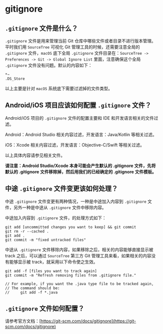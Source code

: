 # gitignore

## `.gitignore` 文件是什么？

`.gitignore` 文件是用来管理当前 Git 仓库中哪些文件或者目录不进行版本管理。平时我们用 `SourceTree` 可视化 Git 管理工具的时候，还需要注意全局的 `.gitignore` 文件，`macOS` 底下全局 `.gitignore` 文件目录在：`SourceTree -> Preferences -> Git -> Global Ignore List` 里面，注意确保这个全局 `.gitignore` 文件没有问题。默认的内容如下：

```
*~
.DS_Store
```

以上主要是针对 `macOS` 系统底下需要过滤掉的文件类型。

## Android/iOS 项目应该如何配置 `.gitignore` 文件？

Android/iOS 项目的 `.gitignore` 文件的配置主要和 IDE 和开发语言相关的文件过滤。

Android：Android Studio 相关内容过滤，开发语言：Java/Kotlin 等相关过滤。

iOS：Xcode 相关内容过滤，开发语言：Objective-C/Swift 等相关过滤。

以上具体内容请参见相关文件。

**请注意：Android Studio/Xcode 本身可能会产生默认的 .gitignore 文件，先将默认的 .gitignore 文件移除掉，然后用我们的已经确定的 .gitignore 文件模板。**

## 中途 `.gitignore` 文件变更该如何处理？

中途 `.gitignore` 文件变更有两种情况，一种是中途加入内容到 `.gitignore` 文件，另外一种是中途从 `.gitignore` 文件中移除内容。

中途加入内容到 `.gitignore` 文件，的处理方式如下：

```
git add [uncommitted changes you want to keep] && git commit
git rm -r --cached .
git add .
git commit -m "fixed untracked files"
```

中途从 `.gitignore` 文件移除内容，如果移除之后，相关的内容能够直接显示被 track 之后，可以通过 `SourceTree` 第三方 Git 管理工具来看，如果相关的内容没有能够显示被 track，就采用以下命令使之生效。

```
git add -f [files you want to track again]
git commit -m "Refresh removing files from .gitignore file."

// For example, if you want the .java type file to be tracked again,
// The command should be:
//     git add -f *.java
```

## `.gitignore` 文件如何配置？

请参考官方文档：[https://git-scm.com/docs/gitignore](https://git-scm.com/docs/gitignore)









